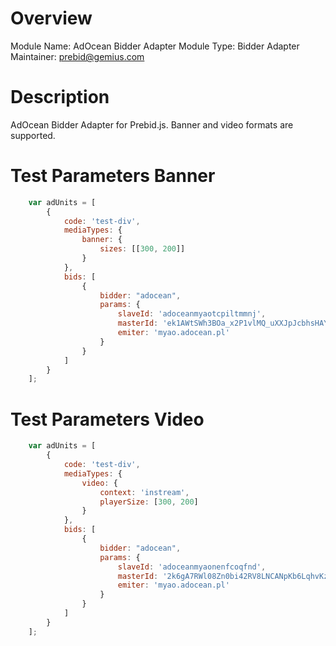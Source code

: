 # Overview

Module Name: AdOcean Bidder Adapter
Module Type: Bidder Adapter
Maintainer: prebid@gemius.com

# Description

AdOcean Bidder Adapter for Prebid.js.
Banner and video formats are supported.

# Test Parameters Banner
```js
    var adUnits = [
        {
            code: 'test-div',
            mediaTypes: {
                banner: {
                    sizes: [[300, 200]]
                }
            },
            bids: [
                {
                    bidder: "adocean",
                    params: {
                        slaveId: 'adoceanmyaotcpiltmmnj',
                        masterId: 'ek1AWtSWh3BOa_x2P1vlMQ_uXXJpJcbhsHAY5PFQjWD.D7',
                        emiter: 'myao.adocean.pl'
                    }
                }
            ]
        }
    ];
```
# Test Parameters Video
```js
    var adUnits = [
        {
            code: 'test-div',
            mediaTypes: {
                video: {
                    context: 'instream',
                    playerSize: [300, 200]
                }
            },
            bids: [
                {
                    bidder: "adocean",
                    params: {
                        slaveId: 'adoceanmyaonenfcoqfnd',
                        masterId: '2k6gA7RWl08Zn0bi42RV8LNCANpKb6LqhvKzbmK3pzP.U7',
                        emiter: 'myao.adocean.pl'
                    }
                }
            ]
        }
    ];
```
